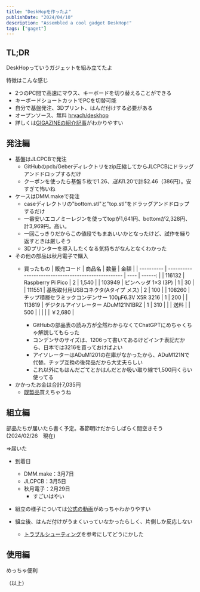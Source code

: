 ```yaml
---
title: "DeskHopを作ったよ"
publishDate: "2024/04/10"
description: "Assembled a cool gadget DeskHop!"
tags: ["gaget"]
---
```


## TL;DR

DeskHopっていうガジェットを組み立てたよ

特徴はこんな感じ

- 2つのPC間で高速にマウス、キーボードを切り替えることができる
- キーボードショートカットでPCを切替可能
- 自分で基盤発注、3Dプリント、はんだ付けする必要がある
- オープンソース、無料 [hrvach/deskhop](https://github.com/hrvach/deskhop)
- 詳しくは[GIGAZINEの紹介記事](https://gigazine.net/news/20231228-deskhop-fast-desktop-switching-device/)がわかりやすい

## 発注編

- 基盤はJLCPCBで発注
  - GitHubのpcb/Geberディレクトリをzip圧縮してからJLCPCBにドラッグアンドドロップするだけ
  - クーポンを使ったら基盤５枚で$1.26、送料$1.20で計$2.46（386円）。安すぎて怖いね
- ケースはDMM.makeで発注
  - caseディレクトリの"bottom.stl"と"top.stl"をドラッグアンドドロップするだけ
  - 一番安いエコノミーレジンを使ってtopが1,641円、bottomが2,328円、計3,969円。高い。
  - 一回こっきりだからこの値段でもまあいいかとなったけど、試作を繰り返すときは厳しそう
  - 3Dプリンターを導入したくなる気持ちがなんとなくわかった
- その他の部品は秋月電子で購入
  - 買ったもの
    | 販売コード | 商品名                                              | 数量 | 金額    |
    | ---------- | --------------------------------------------------- | ---- | ------: |
    | 116132     | Raspberry Pi Pico                                   | 2    | 1,540   |
    | 103949     | ピンヘッダ 1×3 (3P)                                 | 1    | 30      |
    | 111551     | 基板取付用USBコネクタ(Aタイプ メス)                 | 2    | 100     |
    | 108260     | チップ積層セラミックコンデンサー 100μF6.3V X5R 3216 | 1    | 200     |
    | 113619     | デジタルアイソレーター ADuM121N1BRZ                 | 1    | 310     |
    |            | 送料                                                |      | 500     |
    |            |                                                     |      | ￥2,680 |

    - GitHubの部品表の読み方が全然わからなくてChatGPTにめちゃくちゃ解説してもらった
    - コンデンサのサイズは、1206って書いてあるけどインチ表記だから、日本では3216を買っておけばよい
    - アイソレーターはADuM1201の在庫がなかったから、ADuM121Nで代替。チップ互換の後発品だから大丈夫らしい
    - これ以外にもはんだごてとかはんだとか吸い取り線で1,500円くらい使ってる
- かかったお金は合計7,035円
  - [既製品](https://www.amazon.co.jp/gp/product/B0843QRVFH)買えちゃうね

## 組立編

部品たちが届いたら書く予定。春節明けだからしばらく間空きそう(2024/02/26　現在)

=>届いた

- 到着日
  - DMM.make：3月7日
  - JLCPCB：3月5日
  - 秋月電子：2月29日
    - すごいはやい

- 組立の様子については[公式の動画](https://youtu.be/LxI9NYi_oOU?si=WDkTngW0QAXnylxE)がめっちゃわかりやすい
- 組立後、はんだ付けがうまくいっていなかったらしく、片側しか反応しない
  - [トラブルシューティング](https://github.com/hrvach/deskhop/wiki/Troubleshooting)を参考にしてどうにかした

## 使用編

めっちゃ便利

（以上）
